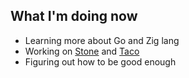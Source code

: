 <h2>What I'm doing now</h2>

- Learning more about Go and Zig lang
- Working on [Stone](https://github.com/barelyhuman/stone) and [Taco](https://tacotasks.co)
- Figuring out how to be good enough
